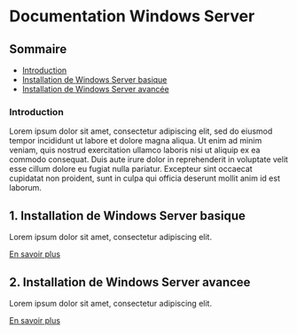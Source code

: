 # Documentation Windows Server

## Sommaire

- [Introduction](#introduction)
- [Installation de Windows Server basique](#1-installation-de-windows-server-basique)
- [Installation de Windows Server avancée](#2-installation-de-windows-server-avancee)

### Introduction

<p>Lorem ipsum dolor sit amet, consectetur adipiscing elit, sed do eiusmod tempor incididunt ut labore et dolore magna aliqua. Ut enim ad minim veniam, quis nostrud exercitation ullamco laboris nisi ut aliquip ex ea commodo consequat. Duis aute irure dolor in reprehenderit in voluptate velit esse cillum dolore eu fugiat nulla pariatur. Excepteur sint occaecat cupidatat non proident, sunt in culpa qui officia deserunt mollit anim id est laborum.</p>

## 1. Installation de Windows Server basique

<p>Lorem ipsum dolor sit amet, consectetur adipiscing elit.</p>
<a href="WindowsServer_basic.md">En savoir plus</a>

## 2. Installation de Windows Server avancee

<p>Lorem ipsum dolor sit amet, consectetur adipiscing elit.</p>
<a href="WindowsServer_avance.md">En savoir plus</a>
